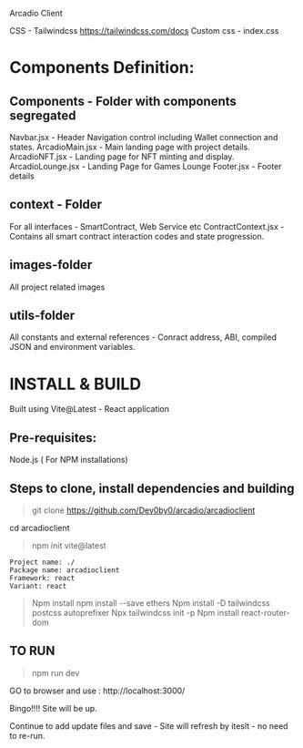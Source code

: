 Arcadio Client

CSS - Tailwindcss
https://tailwindcss.com/docs
Custom css -  index.css 

Components Definition:
======================
Components - Folder with components segregated
----------------------------------------------
Navbar.jsx -  Header Navigation control including Wallet connection and states.
ArcadioMain.jsx - Main landing page with project details. 
ArcadioNFT.jsx - Landing page for NFT minting and display.
ArcadioLounge.jsx - Landing Page for Games Lounge
Footer.jsx - Footer details 

context - Folder
----------------
For all interfaces - SmartContract, Web Service etc 
ContractContext.jsx - Contains all smart contract interaction codes and state progression.

images-folder
-------------
All project related images

utils-folder
------------
All constants and external references - Conract address, ABI, compiled JSON and environment variables.


INSTALL & BUILD
================

Built using Vite@Latest - React application

Pre-requisites:
---------------
Node.js ( For NPM installations)

Steps to clone, install dependencies and building
--------------------------------------------------

> git clone https://github.com/Dev0by0/arcadio/arcadioclient

cd arcadioclient

> npm init vite@latest

    Project name: ./
    Package name: arcadioclient
    Framework: react
    Variant: react

> Npm install
> npm install --save ethers
> Npm install -D tailwindcss postcss autoprefixer
> Npx tailwindcss init -p
> Npm install react-router-dom

TO RUN
-------
> npm run dev

GO to browser and use :  http://localhost:3000/

Bingo!!!!  Site will be up. 

Continue to add update files and save - Site will refresh by iteslt - no need to re-run.





